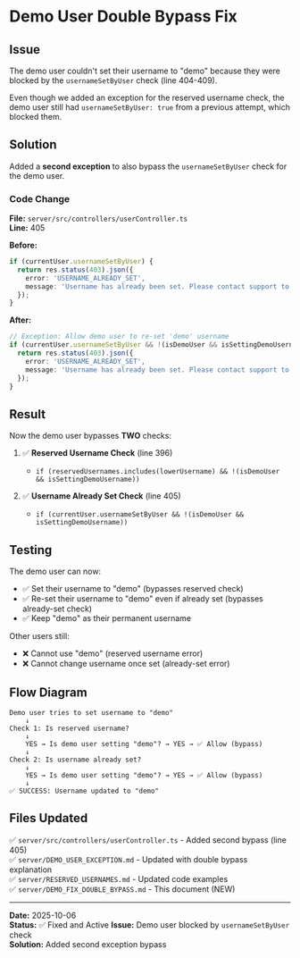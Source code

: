 # Demo User Double Bypass Fix

## Issue
The demo user couldn't set their username to "demo" because they were blocked by the `usernameSetByUser` check (line 404-409).

Even though we added an exception for the reserved username check, the demo user still had `usernameSetByUser: true` from a previous attempt, which blocked them.

## Solution
Added a **second exception** to also bypass the `usernameSetByUser` check for the demo user.

### Code Change

**File:** `server/src/controllers/userController.ts`  
**Line:** 405

**Before:**
```typescript
if (currentUser.usernameSetByUser) {
  return res.status(403).json({
    error: 'USERNAME_ALREADY_SET',
    message: 'Username has already been set. Please contact support to change it.',
  });
}
```

**After:**
```typescript
// Exception: Allow demo user to re-set 'demo' username
if (currentUser.usernameSetByUser && !(isDemoUser && isSettingDemoUsername)) {
  return res.status(403).json({
    error: 'USERNAME_ALREADY_SET',
    message: 'Username has already been set. Please contact support to change it.',
  });
}
```

## Result

Now the demo user bypasses **TWO** checks:

1. ✅ **Reserved Username Check** (line 396)
   - `if (reservedUsernames.includes(lowerUsername) && !(isDemoUser && isSettingDemoUsername))`
   
2. ✅ **Username Already Set Check** (line 405)
   - `if (currentUser.usernameSetByUser && !(isDemoUser && isSettingDemoUsername))`

## Testing

The demo user can now:
- ✅ Set their username to "demo" (bypasses reserved check)
- ✅ Re-set their username to "demo" even if already set (bypasses already-set check)
- ✅ Keep "demo" as their permanent username

Other users still:
- ❌ Cannot use "demo" (reserved username error)
- ❌ Cannot change username once set (already-set error)

## Flow Diagram

```
Demo user tries to set username to "demo"
    ↓
Check 1: Is reserved username?
    ↓
    YES → Is demo user setting "demo"? → YES → ✅ Allow (bypass)
    ↓
Check 2: Is username already set?
    ↓
    YES → Is demo user setting "demo"? → YES → ✅ Allow (bypass)
    ↓
✅ SUCCESS: Username updated to "demo"
```

## Files Updated

✅ `server/src/controllers/userController.ts` - Added second bypass (line 405)  
✅ `server/DEMO_USER_EXCEPTION.md` - Updated with double bypass explanation  
✅ `server/RESERVED_USERNAMES.md` - Updated code examples  
✅ `server/DEMO_FIX_DOUBLE_BYPASS.md` - This document (NEW)

---

**Date:** 2025-10-06  
**Status:** ✅ Fixed and Active
**Issue:** Demo user blocked by `usernameSetByUser` check  
**Solution:** Added second exception bypass
